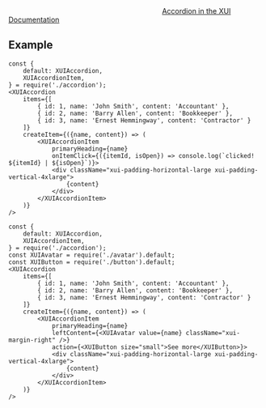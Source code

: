 <div class="xui-margin-vertical">
		<svg focusable="false" class="xui-icon xui-icon-inline xui-icon-large xui-icon-color-blue">
			<use xlink:href="#xui-icon-bookmark" role="presentation"/>
		</svg>
		<a href="../section-compounds-displayingdata-accordion.html">Accordion in the XUI Documentation</a>
</div>

## Example

```
const {
	default: XUIAccordion,
	XUIAccordionItem,
} = require('./accordion');
<XUIAccordion
	items={[
		{ id: 1, name: 'John Smith', content: 'Accountant' },
		{ id: 2, name: 'Barry Allen', content: 'Bookkeeper' },
		{ id: 3, name: 'Ernest Hemmingway', content: 'Contractor' }
	]}
	createItem={({name, content}) => (
		<XUIAccordionItem
			primaryHeading={name}
			onItemClick={({itemId, isOpen}) => console.log(`clicked! ${itemId} | ${isOpen}`)}>
			<div className="xui-padding-horizontal-large xui-padding-vertical-4xlarge">
				{content}
			</div>
		</XUIAccordionItem>
	)}
/>
```


```
const {
	default: XUIAccordion,
	XUIAccordionItem,
} = require('./accordion');
const XUIAvatar = require('./avatar').default;
const XUIButton = require('./button').default;
<XUIAccordion
	items={[
		{ id: 1, name: 'John Smith', content: 'Accountant' },
		{ id: 2, name: 'Barry Allen', content: 'Bookkeeper' },
		{ id: 3, name: 'Ernest Hemmingway', content: 'Contractor' }
	]}
	createItem={({name, content}) => (
		<XUIAccordionItem
			primaryHeading={name}
			leftContent={<XUIAvatar value={name} className="xui-margin-right" />}
			action={<XUIButton size="small">See more</XUIButton>}>
			<div className="xui-padding-horizontal-large xui-padding-vertical-4xlarge">
				{content}
			</div>
		</XUIAccordionItem>
	)}
/>
```
